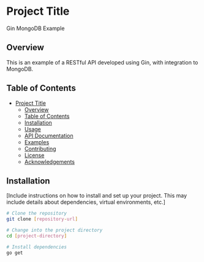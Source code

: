 # Project Title

Gin MongoDB Example

## Overview

This is an example of a RESTful API developed using Gin, with integration to MongoDB.

## Table of Contents

- [Project Title](#project-title)
  - [Overview](#overview)
  - [Table of Contents](#table-of-contents)
  - [Installation](#installation)
  - [Usage](#usage)
  - [API Documentation](#api-documentation)
  - [Examples](#examples)
  - [Contributing](#contributing)
  - [License](#license)
  - [Acknowledgements](#acknowledgements)

## Installation

[Include instructions on how to install and set up your project. This may include details about dependencies, virtual environments, etc.]

```bash
# Clone the repository
git clone [repository-url]

# Change into the project directory
cd [project-directory]

# Install dependencies
go get
```